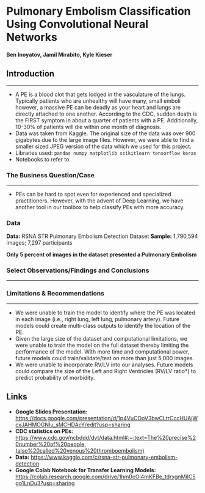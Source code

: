 # Pulmonary Embolism Classification Using Convolutional Neural Networks 

#### Ben Inoyatov, Jamil Mirabito, Kyle Kieser

## Introduction
---
- A PE is a blood clot that gets lodged in the vasculature of the lungs. Typically patients who are unhealthy will have many, small emboli however, a massive PE can be deadly as your heart and lungs are directly attached to one another. According to the CDC, sudden death is the FIRST symptom in about a quarter of patients with a PE. Additionally, 10-30% of patients will die within one month of diagnosis. 
- Data was taken from Kaggle. The original size of the data was over 900 gigabytes due to the large image files. However, we were able to find a smaller sized JPEG version of the data which we used for this project. 
- Libraries used: ```pandas numpy matplotlib scikitlearn tensorflow keras```
- Notebooks to refer to 
### The Business Question/Case 
---
- PEs can be hard to spot even for experienced and specialized practitioners. However, with the advent of Deep Learning, we have another tool in our toolbox to help classify PEs with more accuracy. 

### Data
**Data:** RSNA STR Pulmonary Embolism Detection Dataset
**Sample:** 1,790,594 images; 7,297 participants


**Only 5 percent of images in the dataset presented a Pulmonary Embolism**




###  Select Observations/Findings and Conclusions
---


###  Limitations & Recommendations 
---
- We were unable to train the model to identify where the PE was located in each image (i.e., right lung, left lung, pulmonary artery). Future models could create multi-class outputs to identify the location of the PE.
- Given the large size of the dataset and computational limitations, we were unable to train the model on the full dataset thereby limiting the performance of the model. With more time and computational power, future models could train/validate/test on more than just 5,000 images.
- We were unable to incorporate RV/LV into our analyses. Future models could compare the size of the Left and Right Ventricles (RV/LV ratio*) to predict probability of morbidity.
 


## Links 
- **Google Slides Presentation:** https://docs.google.com/presentation/d/1p4VuCOoV3bwCLtrCccHUAjWcxJAHMOGNIu_sMCHDAcY/edit?usp=sharing
- **CDC statistics on PEs:** https://www.cdc.gov/ncbddd/dvt/data.html#:~:text=The%20precise%20number%20of%20people,(also%20called%20venous%20thromboembolism)
- **Data:** https://www.kaggle.com/c/rsna-str-pulmonary-embolism-detection
- **Google Colab Notebook for Transfer Learning Models:** https://colab.research.google.com/drive/1hm0cOi4mKFBe_tdrxgnMiIC5go1LnDu3?usp=sharing

